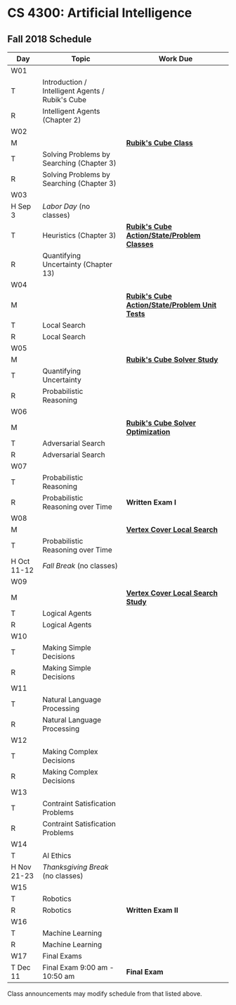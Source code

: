 CS 4300: Artificial Intelligence
===============================================

Fall 2018 Schedule
--------------------


Day         | Topic                                          | Work Due
------------|------------------------------------------------|---------
W01         |                                                |
T           | Introduction / Intelligent Agents / Rubik's Cube |
R           | Intelligent Agents            (Chapter 2)      |
W02         |                                                |
M           |                                                | **[Rubik's Cube Class](assignment_01.php)**
T           | Solving Problems by Searching (Chapter 3)      |
R           | Solving Problems by Searching (Chapter 3)      |
W03         |                                                |
H Sep 3     | *Labor Day* (no classes)                       |
T           | Heuristics                (Chapter 3)          | **[Rubik's Cube Action/State/Problem Classes](assignment_02.php)**
R           | Quantifying Uncertainty   (Chapter 13)         | 
W04         |                                                |
M           |                                                | **[Rubik's Cube Action/State/Problem Unit Tests](assignment_03.php)**
T           | Local Search                                   |
R           | Local Search                                   |
W05         |                                                |
M           |                                                | **[Rubik's Cube Solver Study](assignment_04.php)**
T           | Quantifying Uncertainty                        |
R           | Probabilistic Reasoning                        |
W06         |                                                |
M           |                                                | **[Rubik's Cube Solver Optimization](assignment_05.php)**
T           | Adversarial Search                             |
R           | Adversarial Search                             |
W07         |                                                |
T           | Probabilistic Reasoning                        |
R           | Probabilistic Reasoning over Time              | **Written Exam I**
W08         |                                                | 
M           |                                                | **[Vertex Cover Local Search](assignment_06.php)**
T           | Probabilistic Reasoning over Time              |
H Oct 11-12 | *Fall Break* (no classes)                      |
W09         |                                                |
M           |                                                | **[Vertex Cover Local Search Study](assignment_07.php)**
T           | Logical Agents                                 |
R           | Logical Agents                                 |
W10         |                                                |
T           | Making Simple Decisions                        |
R           | Making Simple Decisions                        |
W11         |                                                |
T           | Natural Language Processing                    |
R           | Natural Language Processing                    |
W12         |                                                |
T           | Making Complex Decisions                       |
R           | Making Complex Decisions                       |
W13         |                                                |
T           | Contraint Satisfication Problems               |
R           | Contraint Satisfication Problems               |
W14         |                                                |
T           | AI Ethics                                      |
H Nov 21-23 | *Thanksgiving Break* (no classes)              |
W15         |                                                |
T           | Robotics                                       |
R           | Robotics                                       | **Written Exam II**
W16         |                                                |
T           | Machine Learning                               |
R           | Machine Learning                               |
W17         | Final Exams                                    |
T  Dec 11   | Final Exam 9:00 am - 10:50 am                  | **Final Exam**

Class announcements may modify schedule from that listed above.
